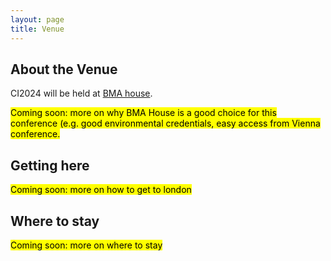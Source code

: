 ```yaml
---
layout: page
title: Venue
---
```



## About the Venue

CI2024 will be held at [BMA house](https://bmahouse.org.uk).

<mark>Coming soon: more on why BMA House is a good choice for this conference (e.g. good environmental credentials, easy access from Vienna conference.</mark>

## Getting here
<mark>Coming soon: more on how to get to london</mark>

## Where to stay
<mark>Coming soon: more on where to stay</mark>


